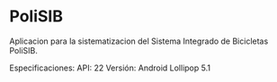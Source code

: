 # PoliSIB
Aplicacion para la sistematizacion del Sistema Integrado de Bicicletas PoliSIB.

Especificaciones:
API:      22
Versión:  Android Lollipop 5.1

